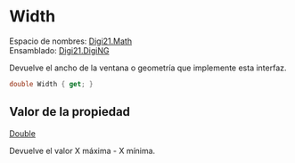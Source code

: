 # Width

Espacio de nombres: [Digi21.Math](../../../)  
Ensamblado: [Digi21.DigiNG](../../../../)

Devuelve el ancho de la ventana o geometría que implemente esta interfaz.

```csharp
double Width { get; }
```

## Valor de la propiedad

[Double](https://docs.microsoft.com/en-us/dotnet/api/system.double?view=net-5.0)

Devuelve el valor X máxima - X mínima.

